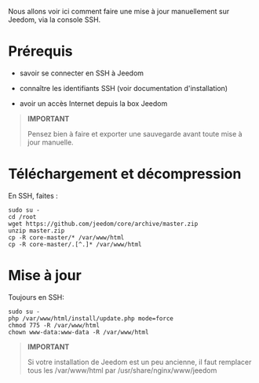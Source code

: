 Nous allons voir ici comment faire une mise à jour manuellement sur
Jeedom, via la console SSH.

Prérequis 
=========

-   savoir se connecter en SSH à Jeedom

-   connaître les identifiants SSH (voir documentation d'installation)

-   avoir un accès Internet depuis la box Jeedom

> **IMPORTANT**
>
> Pensez bien à faire et exporter une sauvegarde avant toute mise à jour
> manuelle.

Téléchargement et décompression 
===============================

En SSH, faites :

    sudo su -
    cd /root
    wget https://github.com/jeedom/core/archive/master.zip
    unzip master.zip
    cp -R core-master/* /var/www/html
    cp -R core-master/.[^.]* /var/www/html

Mise à jour 
===========

Toujours en SSH:

    sudo su -
    php /var/www/html/install/update.php mode=force
    chmod 775 -R /var/www/html
    chown www-data:www-data -R /var/www/html

> **IMPORTANT**
>
> Si votre installation de Jeedom est un peu ancienne, il faut remplacer
> tous les /var/www/html par /usr/share/nginx/www/jeedom
